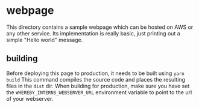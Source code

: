 # webpage

This directory contains a sample webpage which can be hosted on AWS or any other
service. Its implementation is really basic, just printing out a simple
"Hello world" message.

## building

Before deploying this page to production, it needs to be built using `yarn build`
This command compiles the source code and places the resulting files in the
`dist` dir. When building for production, make sure you have set the
`WHEREBY_INTERNS_WEBSERVER_URL` environment variable to point to the url of your
webserver.
